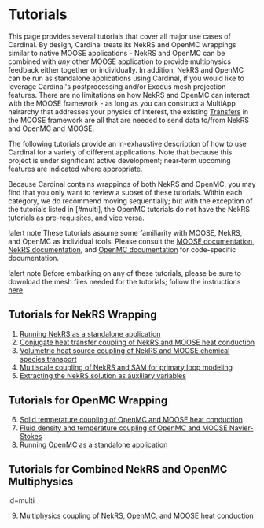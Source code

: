 # Tutorials

This page provides several tutorials that cover all major use cases of Cardinal.
By design, Cardinal treats its NekRS and OpenMC wrappings similar to native
MOOSE applications - NekRS and OpenMC can be combined with *any* other MOOSE application
to provide multiphysics feedback either together or individually. In addition,
NekRS and OpenMC can be run as standalone applications using Cardinal, if you would
like to leverage Cardinal's postprocessing and/or Exodus mesh projection features.
There are no limitations on
how NekRS and OpenMC can interact with the MOOSE framework - as long as you can
construct a MultiApp heirarchy that addresses your physics of interest, the existing
[Transfers](https://mooseframework.inl.gov/syntax/Transfers/index.html) in the MOOSE
framework are all that are needed to send data to/from NekRS and OpenMC and MOOSE.

The following tutorials provide an in-exhaustive description of how to use Cardinal
for a variety of different applications.
Note that because this project is under significant active
development; near-term upcoming features are indicated where appropriate.

Because Cardinal
contains wrappings of both NekRS and OpenMC, you may find that you only want to review
a subset of these tutorials. Within each category, we do recommend moving sequentially;
but with the exception of the tutorials listed in [#multi], the OpenMC tutorials
do not have the NekRS tutorials as pre-requisites, and vice versa.

!alert note
These tutorials assume some familiarity with MOOSE, NekRS, and OpenMC as individual
tools. Please consult the [MOOSE documentation](https://mooseframework.inl.gov/),
[NekRS documentation](https://nekrsdoc.readthedocs.io/en/latest/index.html), and
[OpenMC documentation](https://docs.openmc.org/en/stable/) for code-specific
documentation.

!alert note
Before embarking on any of these tutorials, please be sure to download the mesh files
needed for the tutorials; follow the instructions [here](mesh_download.md).

## Tutorials for NekRS Wrapping

1. [Running NekRS as a standalone application](tutorials/nekrs_standalone.md)
2. [Conjugate heat transfer coupling of NekRS and MOOSE heat conduction](tutorials/cht.md)
3. [Volumetric heat source coupling of NekRS and MOOSE chemical species transport](tutorials/volumetric.md)
4. [Multiscale coupling of NekRS and SAM for primary loop modeling](tutorials/sam_coupling.md)
5. [Extracting the NekRS solution as auxiliary variables](tutorials/nekrs_outputs.md)

## Tutorials for OpenMC Wrapping

6. [Solid temperature coupling of OpenMC and MOOSE heat conduction](tutorials/openmc_solid.md)
7. [Fluid density and temperature coupling of OpenMC and MOOSE Navier-Stokes](tutorials/openmc_fluid.md)
8. [Running OpenMC as a standalone application](tutorials/openmc_standalone.md)

## Tutorials for Combined NekRS and OpenMC Multiphysics
  id=multi

9. [Multiphysics coupling of NekRS, OpenMC, and MOOSE heat conduction](tutorials/coupled.md)
